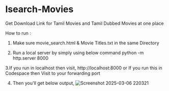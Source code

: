 # Isearch-Movies
Get Download Link for Tamil Movies and Tamil Dubbed Movies at one place


How to run : 
1. Make sure movie_search.html & Movie Titles.txt in the same Directory
   
3. Run a local server by simply using below command
    python -m http.server 8000
   
3.If you run in localhost then visit, http://localhost:8000
    or
    If you run this in Codespace then Visit to your forwarding port
    
4. Then you'll get below output,
  ![Screenshot 2025-03-06 220321](https://github.com/user-attachments/assets/a7f5bba1-fdf0-480f-9fe7-c9b3c9a8fa27)
